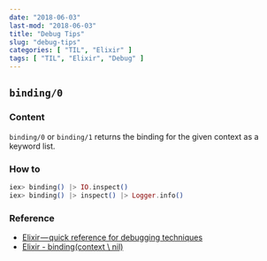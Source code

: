 ```yaml
---
date: "2018-06-03"
last-mod: "2018-06-03"
title: "Debug Tips"
slug: "debug-tips"
categories: [ "TIL", "Elixir" ]
tags: [ "TIL", "Elixir", "Debug" ]
---
```


## `binding/0`
### Content

`binding/0` or `binding/1` returns the binding for the given context as a keyword list.

### How to

```elixir
iex> binding() |> IO.inspect()
iex> binding() |> inspect() |> Logger.info()
```

### Reference
- [Elixir — quick reference for debugging techniques](https://medium.com/@leandrocesquini/elixir-quick-reference-for-debugging-techniques-8dad3920ab93)
- [Elixir - binding(context \\ nil)](https://hexdocs.pm/elixir/Kernel.html#binding/1)
